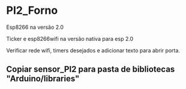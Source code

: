 # PI2_Forno

Esp8266 na versão 2.0

Ticker e esp8266wifi na versão nativa para esp 2.0

Verificar rede wifi, timers desejados e adicionar texto para abrir porta.

## Copiar sensor_PI2 para pasta de bibliotecas "Arduino/libraries"